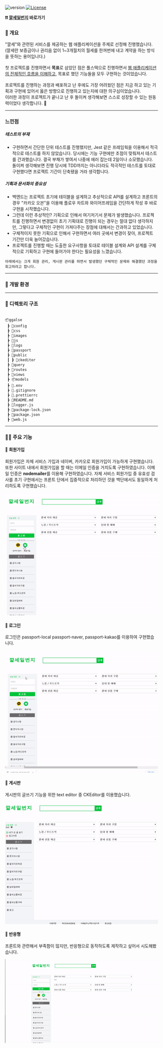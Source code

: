 <p>
  <img src="https://img.shields.io/badge/version-1.0.0-informational" alt="version">
  <a href="#" target="_blank">
  <img src="https://img.shields.io/badge/License-MIT-blueviolet" alt="License">
  </a>
</p>

<b>❗❗ [깔세일번지](http://ggalse1.com) 바로가기</b>

### 🏃 개요

"깔세"와 관련된 서비스를 제공하는 웹 애플리케이션을 주제로 선정해 진행했습니다. <br />
(깔세란 보증금이나 권리음 없이 1~3개월치의 월세를 한꺼번에 내고 계약을 하는 방식을 뜻하는 용어입니다.)
<br /><br />
첫 프로젝트를 진행하면서 <b>목표</b>로 삼았던 점은 풀스택으로 진행하면서 <ins>웹 애플리케이션의 전체적인 흐름을 이해하고</ins>, 목표로 했던 기능들을 모두 구현하는 것이었습니다.
<br /><br />
프로젝트를 진행하는 과정과 배포하고 난 후에도 가장 어려웠던 점은 지금 하고 있는 기획과 구현에 있어서 옳은 방향으로 진행하고 있는지에 대한 의구심이었습니다.
<br />
이러한 과정이 프로젝트가 끝나고 난 후 돌이켜 생각해보면 스스로 성장할 수 있는 원동력이었다 생각합니다. :muscle:
***

### 느낀점

##### 테스트의 부재
- 구현하면서 간단한 단위 테스트를 진행했지만, Jest 같은 프레임웍을 이용해서 적극적으로  테스트를 하지 않았습니다. 당시에는 기능 구현에만 초점이 맞춰져서 테스트를 간과했습니다. 결국 부채가 쌓여서 나중에 에러 잡는데 2일이나 소모했습니다. 돌이켜 생각해보면 진행 당시에 TDD까지는 아니더라도 적극적인 테스트를 토대로 구현했다면 프로젝트 기간이 단축됐을 거라 생각합니다.

##### 기획과 문서화의 중요성
- 백엔드는 프로젝트 초기에 테이블을 설계하고 추상적으로 API를 설계하고 프론트의 경우 "카카오 오븐"을 이용해 플로우 차트와 와이어프레임을 간단하게 작성 후 바로 구현을 시작했습니다.
- 그런데 이런 추상적인? 기획으로 인해서 여기저기서 문제가 발생했습니다. 프로젝트를 진행하면서 변경없이 초기 기획대로 진행이 되는 경우는 절대 없다 생각하지만, 그렇다고 구체적인 구현이 가져다주는 장점에 대해서는 간과하고 있었습니다.
- 구체적이지 못한 기획으로 인해서 구현하면서 여러 곳에서 변경이 잦아, 프로젝트 기간만 더욱 늘어갔습니다. 
- 프로젝트를 진행할 때는 도출한 요구사항을 토대로 테이블 설계와 API 설계를 구체적으로 기획하고 구현에 들어가야 한다는 필요성을 느꼈습니다.

```
아래에서는 크게 회원 관리, 게시판 관리를 하면서 발생했던 구체적인 문제와 해결했던 과정을 회고하려고 합니다.
```
***

<h3> 🔨 개발 환경 </h3>
<p></p>

***

<h3>🔧 디렉토리 구조 </h3>

```shell

📦ggalse
 ┣ 📂config
 ┣ 📂css
 ┣ 📂images
 ┣ 📂js
 ┣ 📂logs
 ┣ 📂passport
 ┣ 📂public
 ┃ ┣ 📂ckeditor
 ┣ 📂query
 ┣ 📂routes
 ┣ 📂views
 ┣ 📦models
 ┣ 📜.env
 ┣ 📜.gitignore
 ┣ 📜.prettierrc
 ┣ 📜README.md
 ┣ 📜logger.js
 ┣ 📜package-lock.json
 ┣ 📜package.json
 ┣ 📜web.js

```
***


### 👨‍💻 주요 기능 

#### 🏁 회원가입
<p>
    회원가입은 자체 서비스 가입과 네이버, 카카오로 회원가입이 가능하게 구현했습니다. 
    또한 사이트 내에서 회원가입을 할 때는 이메일 인증을 거치도록 구현하였습니다. 이메일 인증은 <b>nodemailer</b>를 이용해 구현하였습니다.
    자체 서비스 회원가입 중 유효성 검사를 초기 구현에서는 프론트 단에서 집중적으로 처리하던 것을 백단에서도 동일하게 처리하도록 구현했습니다.
</p>
<img src="https://github.com/Lee-moo/full_stack_study-by-making-GGALSE/blob/main/join.gif">

#### 🏁 로그인
<p>
    로그인은 passport-local passport-naver, passport-kakao를 이용하여 구현했습니다.
</p>

<img src="https://github.com/Lee-moo/full_stack_study-by-making-GGALSE/blob/main/login.gif">

#### 🏁 게시판
<p>
    게시판의 글쓰기 기능을 위한 text editor 중 CKEditor를 이용했습니다.
</p>
<img src="https://github.com/Lee-moo/full_stack_study-by-making-GGALSE/blob/main/post.gif">

#### 🏁 반응형 
<p>
   프론트와 관련해서 부족함이 많지만, 반응형으로 동작하도록 제작하고 싶어서 시도해봤습니다.  
</p>

<img src="https://github.com/Lee-moo/full_stack_study-by-making-GGALSE/blob/main/responsive.gif">
